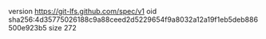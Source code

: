 version https://git-lfs.github.com/spec/v1
oid sha256:4d35775026188c9a88ceed2d5229654f9a8032a12a19f1eb5deb886500e923b5
size 272
